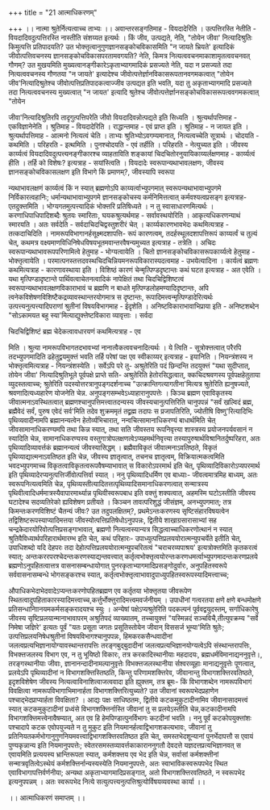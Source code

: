 +++
title = "21 आत्माधिकरणम्"

+++
।। नात्मा श्रुतेर्नित्यत्वाच्च ताभ्यः ।। अवान्तरसङ्गतिमाह - वियदादेरिति । उत्पत्तिरस्ति नेतीति - वियदादिवदुत्पत्तिरस्ति नास्तीति संशय्यत इत्यर्थः । किं जीव, उत्पद्यते, नेति, "तोयेन जीवा' नित्यादिश्रुतिः किमुत्पत्ति प्रतिपादयति? उत भोक्त्तृत्वानुगुणज्ञानसङ्कोचविकासमिति "न जायते भ्रियते' इत्यादिकं जीवोत्पत्तिवचनस्य ज्ञानसङ्कोचविकासपरतामवगयति? नेति, किमत्र नित्यत्ववचनमाकाशामृतत्ववचनवत् गौणम्? उत मुखयमिति मुख्यत्वानङ्गीकारेऽकृताभ्यागमादिकं प्रसज्यते नेति, यदा न प्रसज्यते तदा नित्यत्ववचनस्य गौणतया "न जायते' इत्यादेश्च जीवोत्पत्तेर्ज्ञानविकासरूपतानवगमकत्वात् "तोयेन जीव'नित्यादिश्रुतेश्च जीवोत्पत्तिप्रतिपादकत्वाज्जीव उत्पद्यत इति भवति, यदा तु अकृताभ्यागमादि प्रसज्यते तदा नित्यत्ववचनस्य मुख्यत्वात् "न जायत' इत्यादि श्रुतेश्च जीवोत्पत्तेर्ज्ञानसङ्कोचविकासरूपत्ववगमकत्वात् "तोयेन

जीवा'नित्यादिश्रुतिरपि तादृगुत्पत्तिपरेति जीवो वियदादिवन्नोत्पद्यते इति सिध्यति । श्रुत्यर्थापत्तिमाह - एकविज्ञानेनेति । श्रुतिमाह - वियदादेरिति । राद्धान्तमाह - एवं प्राप्त इति । श्रुतिमाह - न जायत इति । श्रुत्यर्थापत्तिमाह - आत्मनो नित्यत्वं चेति । ताभ्यः श्रुतिभ्योऽवगम्यमानात्, नित्यत्वच्चेति सूत्रार्थः । चोदयति - कथमिति । परिहरति - इत्थमिति । पुनश्चोदयति - एवं तर्हीति । परिहरति - नेत्युच्यत इति । जीवस्य कार्य्यत्वं वियदादिवदुत्पत्त्यनङ्गीकारश्च व्याहताविति शङ्कायां चिदचितोरनुयायिकाय्यर्लक्षणमाह - कार्य्यत्वं हीति । तर्हि को विशेषः? इत्यत्राह - सयांस्त्विति । वियदादेः स्वरूपान्यथाभावलक्षणः, जीवस्य ज्ञानसङ्कोचविकासलक्षण इति विभागे किं प्रमाणम्?, जीवस्यापि स्वरूपा

न्यथाभावलक्षणं कार्य्यत्वं किं न स्यात् ब्रह्मणोऽपि काय्यर्त्वाभ्युपगमात् स्वरूपन्यथाभावाभ्युपगमे निर्विकारत्वहानिः; धर्मान्यथाभावाभ्युपगमे ज्ञानसङ्कोचस्य कर्मनिमित्तत्वात् कर्मवश्यत्वप्रसङ्ग इत्यत्राह- एतदुक्त्तमिति । भोग्यगतमुत्पत्त्यादिकं भोक्त्तरि प्रतिषिध्यते । न तु स्वासाधारणमित्यर्थः । करणाधिपाधिपादिशब्दैः श्रुतयः स्मारिताः, घयकश्रुत्यर्थमाह - सर्वावस्थयोरिति । आकृत्यधिकरणन्याथं स्मारयति । अतः सर्वदेति - सर्वदाचिदचिद्वस्तुशरीरं चेत् । कार्य्यकारणभावभेदः कथमित्यत्राह - तत्कदाचिदिति । नामरूपविभागानर्हसूक्ष्मदशापत्ति- रूपं कारणत्वम्, तदर्हस्थूलदशापत्तिरूपं काय्यर्त्वं च तुल्यं चेत्, कथमत्र वक्ष्यमाणविधिनिषेधविषयभूतमवान्तरवैषन्यमुच्यत इत्यत्राह - तत्रेति । अचिदः स्वरूपान्यथाभावरूपपरिणामित्वे हेतुमाह - भोग्यत्वायेति । चितो ज्ञानसङ्कोचविकासरूपकार्य्यत्वे हेतुमाह - भोक्त्तृत्वायेति । परमात्पनस्तत्तदवस्थचिदचिन्नियमनरूपविकारास्पदत्वमाह - उभयेत्यादिना । कार्यत्वं ब्रह्मणः कथमित्यत्राह - कारणावस्थाया इति । विशिष्ठं कारणं चेन्मृत्पिण्डदृष्टान्तः कथं घटत इत्यत्राह - अत एवेति । यथा मृत्पिण्डादृष्टान्ते पार्थिवत्वाचेतनत्वादिकं नापेक्षितं तथा चिदचिद्विशिष्टत्वं स्वरूपान्यथाभावलक्षणविकाराभावं च ब्रह्मणि न बाधते मृत्पिण्डलोहमण्यादिदृष्टान्तः, अपि त्वनेकविशेषणविशिष्टैकद्रव्यावस्थान्तरयोगमात्र स दृष्टान्तः, रूपादिमत्त्वन्मृत्पिण्डादेरित्यर्थः उत्पत्त्यनुत्पत्त्यादिपराणां श्रुतीनां विषयविभागमाह - ईदृशेति । अनिष्टविकाराभावाभिप्राया इति - अनिष्टशब्देन "सोऽकामयत बहु स्या'मित्याद्युक्त्तेष्टविकारा व्यावृत्ताः । सर्वदा

चिदचिद्विशिष्टं ब्रह्म चेदेकत्वावधारयणं कथमित्यत्राह - एव

मिति । श्रुत्या नामरूपविभागतदभावभ्यां नानात्वैकत्ववचनादित्यर्थः । ये त्विति - सूत्रोक्त्तत्वात् परैरपि तदभ्युपगमादिति ढहेतुद्वयमुक्त्तं भवति तर्हि परेषां पक्ष एव स्वीकाय्यर् इत्यत्राह - इयानिति । नियन्त्रंशस्य न भोक्त्तृत्वमित्यत्राह - नियन्त्रंशस्येति । सर्वेऽपि परे तु- अश्रुतेरिति पदं छिन्दन्ति तदयुक्त्तं "यथा सुदीप्तात्, तोयेन जीवा' नित्यादिश्रुतिभूले पूर्वपक्षे प्राप्ते सति- अश्रुतेरिति हेतोरसिद्धत्वात्, क्कचिदश्रवणस्य पूर्वपक्षहेतुताया व्युदस्तत्वाच्च; श्रुतेरिति पदस्योत्तरत्रानुपङ्गदर्शनाच्च "उत्क्रान्तिगत्यागतीना'मित्यत्र श्रुतेरिति ह्यनुषज्यते, श्रवणादित्यध्यहारेण योजनेति चेन्न. अनुपङ्गसम्भवेऽध्याहारानुपपत्तेः । किञ्च ब्रह्मण एवाविकृतस्य जीवात्मनाऽवस्थितत्वात् ब्रह्मणश्चानुपत्तिमत्त्वातदन्यस्य जीवस्यचानुत्पत्तिरिति चानुपपन्नं "सर्वं खल्विदं ब्रह्म, ब्रह्मैवेदं सर्वं, पुरुष एवेदं सर्व'मिति तदेव शुक्रममृतं तद्व्रह्म तदापः स प्रजापतिरिति, ज्योतीषि विष्णु'रित्यादिभिः पृथिव्यवादीनामपि ब्रह्मानन्यत्वेन हेतोर्व्यभिचारात्, नन्वचित्सामानाधिकरण्यं बाधार्थमिति चेत् जीवसामानाधिकरण्यमपि तथा किन्न स्यात्, तथा सति जीवस्तय रूपनिवृत्त्या शास्त्रस्य प्रयोजनपर्यवसानं न स्यादिति चेन्न, सामानाधिकरण्यस्य वस्तुगात्रोपलक्षणत्वेऽप्यहमर्थनिवृत्त्या तस्यापुरुषार्थविश्रानितर्दुष्परिहरा, अतः पृथिव्यादिव्यावर्त्तकं ब्रह्मानन्यत्वं जीवस्यासिद्धम् । ब्रह्मैवाविकृतं जीवात्मनाऽवतिष्ठते, विकृतं पृथिव्याद्यात्मनाऽवतिष्ठत इति चेन्न, जीवस्य ज्ञातृत्वात्, तचनच ज्ञातृत्वम्, विक्रियात्मकत्वमिति भवदभ्युपगमाच्च विकृतत्वाविकृतत्वरूपवैषम्याभावात् स विकारोऽपरमार्थ इति चेत्, पृथिव्यादिविकारोऽप्यपरमार्थ इति पृथिव्यादेरप्यनुत्पत्तिर्जीवोत्पत्तिर्वा स्यात् । ननु पृथिव्यादिधर्मिण एव बाध्याः- जीवत्वमात्रमिह बाध्यम्, अतः स्वरूपनित्यत्वमिति चेन्न, पृथिव्यस्तीत्यादितत्तत्पृथिव्यादिसमानाधिकरणत्वात् सन्मात्रस्य पृथिवीत्वादिधर्ममात्रस्यैवापारमार्थ्यान्न पृथिवीस्वरूपबाध इति वक्त्तुं शक्यत्वात्, अहमस्मि घटोऽस्तीति जीवस्य घटादेश्च सदव्यतिरेको ह्यविशेषण प्रतीयते । किञ्चन तावत्परिशुद्धं जीसंज्ञम्, अनभ्युपगमात्; तत्र किमन्तःकरणविशिष्टं चैतन्यं जीवः? उत तदुपलक्षितम्?, प्रथमेऽन्तःकरणस्य सृष्टिसंहारविषयत्वेन तद्विशिष्टरूपस्याप्यादिमत्तया जीवस्योत्पत्तिप्रतिषेधोऽनुपपन्नः, द्वितीये शाखाग्रसारासाभ्यां सह चन्द्रकेदारयोरिवोत्पत्तिप्रसङ्गाभावात्, ब्रह्मणो नित्यत्वस्यान्यत्र सिद्धत्वाच्चाधिकरणोत्थानं न स्यात् श्रुतिवैविध्यार्थपरिहारार्थमारम्भ इति चेत्, कथं परिहारः- उपाध्युत्पत्तिप्रलययोरात्मन्युपचर्येते इतीति चेत्, उपाधिशब्दो यदि देहपरः तदा देहोत्पत्तिप्रलययोरात्मन्युपचरितत्वं "चराचरव्यपाश्रय' इत्यत्रोक्त्तमिति कृतकरत्वं स्यात्; अन्तःकररपरश्चेदन्तःकरणस्याद्यन्तवत्त्वात् कर्तृत्वभोक्त्तृत्वयोरन्तःकरणधमर्त्वाभ्युपगमादन्तःकरणप्रलये ब्रह्मणोऽनुपहितत्वात्तत्र वासनासम्बन्धायोगात् पुनरकृताभ्यागमादिप्रसङ्गोदुर्वारः, अनुपहितस्वरूपे सर्ववासनासम्बन्धे भोगसङ्करश्च स्यात्, कर्तृत्वभोक्त्तृत्वाभावादुपाध्युपहितस्वरूपस्यादिमत्त्वाच्च;

औपाधिकभेदाभेदवादेऽप्यन्तःकरणोपहितब्रह्मण एव कर्तृतया भोक्त्तृतया जीवरूपेण स्थितत्वादुपहिताकारस्यादिमत्त्वाच्च,कर्त्तुर्भोक्त्तुरादिमत्त्वमवर्जनीयम् । उपाधीनां गत्वरतया क्षणे क्षणे बन्धमोक्षणे प्रतिसन्धानािानयमकर्मसङ्करादयश्च स्युः । अन्येषां पक्षेऽप्यश्रुतेरिति पदकल्पनं पूर्ववद्वयुदस्तम्, सर्गाधिकारेषु जीवस्य सृष्टिप्रलयान्मानाभावापरम् अश्रुतिपदं व्याख्यातम्, तच्चायुक्त्तं "यस्मिन्नदं सञ्चविचै,तीत्युपक्रम्य "सर्वे निमेषा जज्ञिरे' इत्यतः पूर्वं "यतः प्रसूता जगतः प्रसूतिस्तोयेन जीवान् विससर्ज भूम्या'मिति श्रुतेः; उत्पत्तिप्रलयनिषेधश्रुतीनां विषयविभागश्चानुपपन्नः, हिमकरकसैन्धवादीनां जलत्वप्रत्यभिज्ञानायोग्यावस्थान्तरापत्तिः तरङ्गबुद्बुदादीनां जलत्वप्रत्यभिज्ञानयोग्यत्वेऽपि संस्थान्तरापत्तिः, विभक्त्तजलस्य विभाग एव, न तु भूयिष्ठो विकारः, तत्र करकादिस्थानीयाः महदादयः, ब्रह्मधर्मविमानाद्यननुवृत्ते।, तरङ्गस्थानीयाः जीवाः, ज्ञानानन्दादीनामल्पानुवृत्तेः विभक्त्तजलस्थानीया र्सश्वरव्यूहाः मानाद्यनुवृत्तेः पूणत्वात्, प्रलयेऽपि पृथिव्यादीनां न विभागशक्त्तिस्तिष्ठति, किन्तु परिणामशक्त्तिरेव, जीवानान्तु विभागशक्त्तिरवतिष्ठते, इदृशविशेषेण जीवस्य नित्यत्वाविनाशित्वाजत्ववादा इति ह्युक्त्तम्, तत्र ब्रूमः- किं विभागशब्देन नामरूपविभागं विवक्षित्वा नामरूपविभागाभिमानार्हता विभागशक्त्तिरित्युच्यते? उत जीवानां स्वरूपभेदप्रहाणेन पश्चाद्भेदप्राप्यार्हता विवक्षिता? । आद्यः पक्षः साधिष्ठतमः, द्वितीये कटकमुकुटादीनामिव जीवानासादमत्त्वं स्यात् कटकमुकुटादीनां प्रध्वंसे विभागशक्त्तिर्नास्ति जीवानां तु स प्रलयेऽस्तीति चेन्न,कटकादीनामपि विभागशक्त्तिमत्त्वेनावैषम्यात्, अत एव हि हेमपिण्डात्पुनर्विभागः कटदीनां भवति । ननु पूर्वं कटकोपयुक्त्तांशः पश्चादापे कटक एवोपयुज्यते न तु मुकुट इति नियमानर्हत्वाद्विभागशकत्यभावः, जीवानां तु प्रतिनियतकर्मभोगानुगुणनियमवत्त्वाद्विभागशक्त्तिरवतिष्ठत इति चेत्, समस्तभेदशून्यानां पुनर्भेदापत्तौ स एवायं पुण्यकृन्नान्य इति नियमानुपपत्तेः; स्वेतरसमस्तव्यावर्त्तकाकाराननुगतौ देवदत्ते यज्ञदत्तप्रत्यभिज्ञानवत् स एवायमिति प्रत्ययस्य भ्रान्तिरूपता स्यात्, कर्मशक्त्तय एव भेद इति चेन्न, सर्वासां कर्मशक्त्तीनां सन्मात्रवृतित्वेऽस्थेयं कर्मशक्त्तिर्नान्यस्यस्येति नियमानुपपत्तेः, अतः स्वाभाविकस्वरूपपभेद स्थित एवाविभागापत्तिर्वर्णनीया; अन्यथा अकृताभ्यागमादिप्रसङ्गात्, अतो विभागशक्त्तिरवतिष्ठते, न स्वरूपभेद इत्यनुपपन्नम् । अतः स्वरूपभेद नित्ये सत्युत्पत्त्यनुत्पत्तिश्रुत्योर्विषयव्यवस्था कार्या ।।

।। आत्माधिकरणं समाप्तम् ।।

